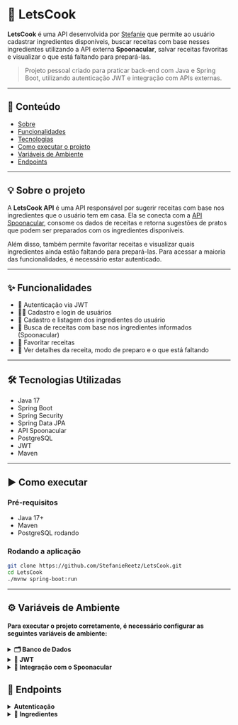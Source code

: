 # 🥘 LetsCook

**LetsCook** é uma API desenvolvida por [Stefanie](https://github.com/StefanieReetz) que permite ao usuário cadastrar ingredientes disponíveis, buscar receitas com base nesses ingredientes utilizando a API externa **Spoonacular**, salvar receitas favoritas e visualizar o que está faltando para prepará-las.

> Projeto pessoal criado para praticar back-end com Java e Spring Boot, utilizando autenticação JWT e integração com APIs externas.

---

## :door: Conteúdo

- [Sobre](#Sobre)
- [Funcionalidades](#Funcionalidades)
- [Tecnologias](#Tecnologias)
- [Como executar o projeto](#executar)
- [Variáveis de Ambiente](#variaveis-de-ambiente)
- [Endpoints](#Endpoints)

---

<a name="Sobre"></a>
## 💡 Sobre o projeto

A **LetsCook API** é uma API responsável por sugerir receitas com base nos ingredientes que o usuário tem em casa. Ela se conecta com a [API Spoonacular](https://spoonacular.com/), consome os dados de receitas e retorna sugestões de pratos que podem ser preparados com os ingredientes disponíveis.

Além disso, também permite favoritar receitas e visualizar quais ingredientes ainda estão faltando para prepará-las. Para acessar a maioria das funcionalidades, é necessário estar autenticado.

---
<a name="Funcionalidades"></a>
## ✨ Funcionalidades

- 🔐 Autenticação via JWT
- 👩‍🍳 Cadastro e login de usuários
- 🧂 Cadastro e listagem dos ingredientes do usuário
- 🍝 Busca de receitas com base nos ingredientes informados (Spoonacular)
- 💾 Favoritar receitas
- 📝 Ver detalhes da receita, modo de preparo e o que está faltando

---

<a name="Tecnologias"></a>
## 🛠️ Tecnologias Utilizadas

- Java 17  
- Spring Boot  
- Spring Security  
- Spring Data JPA  
- API Spoonacular  
- PostgreSQL  
- JWT  
- Maven  

---

<a name="executar"></a>
## ▶️ Como executar

### Pré-requisitos

- Java 17+
- Maven
- PostgreSQL rodando

### Rodando a aplicação

```bash
git clone https://github.com/StefanieReetz/LetsCook.git
cd LetsCook
./mvnw spring-boot:run
```
---

<a name="variaveis-de-ambiente"></a>
## ⚙️ Variáveis de Ambiente

#### Para executar o projeto corretamente, é necessário configurar as seguintes variáveis de ambiente:
<details>

<summary><strong>🗂️ Banco de Dados</strong></summary>

| Variável | Descrição |
|---------|-----------|
| `DB_USER` | Usuário do banco de dados PostgreSQL |
| `DB_PASSWORD` | Senha do banco de dados PostgreSQL |
</details>

<details><summary><strong>🔐 JWT</strong></summary>

| Variável | Descrição |
|---------|-----------|
| `JWT_SECRET` | Chave secreta usada para assinar e verificar os tokens JWT. Pode ser qualquer string segura. |
</details>

<details>
<summary><strong>🍅 Integração com o Spoonacular</strong></summary> 

| Variável | Descrição                                                                              |
|---------|----------------------------------------------------------------------------------------|
| `SPOONCULAR_API_KEY` | API Key do spoonacular ([Spotify Developer](https://spoonacular.com/food-api/pricing)) |
</details>


<a name="Endpoints"></a>
## 📎 Endpoints
<details>
    <summary>
        <strong>Autenticação</strong>
    </summary>

Para acessar os endpoints protegidos da API LetsCook, é necessário estar autenticado. Você pode criar uma conta e depois fazer login para receber o token JWT.
#### 📝 Cadastra um usuario
```http
POST http://localhost:8080/auth/signup
```

##### Corpo da requisição:
| Chave      | Tipo       | Descrição                         |
|:-----------| :--------- |:----------------------------------|
| `username`     | `string` | **Obrigatório**. Nome do usuário  |
| `password` | `string` | **Obrigatório**. Senha do usuário |


##### Exemplo de criação de um usuário
```json
{
  "username": "usuario",
  "password": "senha123"
}
```
---
### 🔑 Login
```http
POST http://localhost:8080/auth/login
```

##### Corpo da requisição:
| Chave      | Tipo       | Descrição                         |
|:-----------| :--------- |:----------------------------------|
| `username`     | `string` | **Obrigatório**. Nome do usuário  |
| `password` | `string` | **Obrigatório**. Senha do usuário |


#### Exemplo de login em um usuário:
``` json
{
  "username": "usuario",
  "password": "senha123"
}
```

#### Exemplo de resposta:
```json
{
"token": "eyJhbGciOiJIUzI1NiIsInR5cCI6IkpXVCJ9..."
}
```

 Use esse token no cabeçalho Authorization de todas as requisições protegidas:
```makefile
Authorization: Bearer eyJhbGciOiJIUzI1NiIsInR5cCI6IkpXVCJ9...
```
</details>

<details>
    <summary>
        <strong>🍎 Ingredientes</strong>
    </summary>

#### Listar ingredientes
Você conseguirá ver os ingredientes do usuário cadastrado
```http
GET http://localhost:8080/ingredients
```
---
#### Adiciona um ingrediente ao usuário cadastrado
```http
POST http://localhost:8080/ingredients
```

##### Corpo da requisição:
| Chave      | Tipo       | Descrição                                        |
|:-----------| :--------- |:-------------------------------------------------|
| `name`     | `string` | **Obrigatório**. Nome do ingrediente (em ingles) |
| `quantity` | `Integer` | **Obrigatório**. Quantidade de ingredientes      |


##### Exemplo de requisição:
```json
{
  "name" : "Strawberry",
  "quantity" : "9"
}
```
##### Exemplo de resposta:
```json
{
  "id": 1,
  "name": "Strawberry",
  "quantity": 9
}
```
---

#### Atualiza ingredientes pelo Id
```http
PUT http://localhost:8080/ingredients/{id}
```
| Parâmetro   | Tipo   | Descrição                                     |
| :---------- |:-------|:----------------------------------------------|
| `id` | `Long` | **Obrigatório**. Identificação do ingrediente |

##### Exemplo de requisição:
```http
  PUT http://localhost:8080/ingredients/1
```

##### Corpo da requisição:
| Chave      | Tipo       | Descrição                                        |
|:-----------| :--------- |:-------------------------------------------------|
| `name`     | `string` | **Obrigatório**. Nome do ingrediente (em inglês) |
| `quantity` | `Integer` | **Obrigatório**. Quantidade de ingredientes      |


##### Exemplo de requisição:
```json
{
  "name" : "Onion",
  "quantity" : "5"
}
```
##### Exemplo de resposta:
```json
{
  "id": 1,
  "name": "Onion",
  "quantity": 5
}
```
---
#### Excluir ingredientes
```http
DELETE http://localhost:8080/ingredients/id
```
| Parâmetro   | Tipo   | Descrição                                     |
| :---------- |:-------|:----------------------------------------------|
| `id` | `Long` | **Obrigatório**. Identificação do ingrediente |

##### Exemplo de requisição:
```http
  PUT http://localhost:8080/ingredients/1
```

</details>